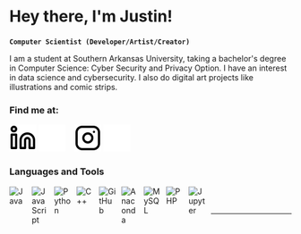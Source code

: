 # Hey there, I'm Justin!

**`Computer Scientist (Developer/Artist/Creator)`**

I am a student at Southern Arkansas University, taking a bachelor's degree in Computer Science: Cyber Security and Privacy Option. I have an interest in data science and cybersecurity. I also do digital art projects like illustrations and comic strips.

### Find me at:

[![website](./img/linkedin-light.svg)](https://linkedin.com/in/a-justin-ong#gh-light-mode-only)
[![website](./img/linkedin-dark.svg)](https://linkedin.com/in/a-justin-ong#gh-dark-mode-only)
&nbsp;&nbsp;
[![website](./img/instagram-light.svg)](https://instagram.com/aJustinOng#gh-light-mode-only)
[![website](./img/instagram-dark.svg)](https://instagram.com/aJustinOng#gh-dark-mode-only)

### Languages and Tools

<img align="left" alt="Java" width="30px" style="padding-right:10px;" src="https://cdn.jsdelivr.net/gh/devicons/devicon/icons/java/java-original.svg"/>
<img align="left" alt="JavaScript" width="30px" style="padding-right:10px;" src="https://cdn.jsdelivr.net/gh/devicons/devicon/icons/javascript/javascript-plain.svg" />
<img align="left" alt="Python" width="30px" style="padding-right:10px;" src="https://cdn.jsdelivr.net/gh/devicons/devicon/icons/python/python-original.svg" />
<img align="left" alt="C++" width="30px" style="padding-right:10px;" src="https://cdn.jsdelivr.net/gh/devicons/devicon/icons/cplusplus/cplusplus-original.svg" />
<img align="left" alt="GitHub" width="30px" style="padding-right:10px;" src="https://cdn.jsdelivr.net/gh/devicons/devicon/icons/github/github-original.svg" />
<img align="left" alt="Anaconda" width="30px" style="padding-right:10px;" src="https://cdn.jsdelivr.net/gh/devicons/devicon/icons/anaconda/anaconda-original.svg" />
<img align="left" alt="MySQL" width="30px" style="padding-right:10px;" 
src="https://cdn.jsdelivr.net/gh/devicons/devicon/icons/mysql/mysql-original.svg" />
<img align="left" alt="PHP" width="30px" style="padding-right:10px;" 
src="https://cdn.jsdelivr.net/gh/devicons/devicon/icons/php/php-original.svg" />
<img align="left" alt="Jupyter" width="30px" style="padding-right:10px;" 
src="https://cdn.jsdelivr.net/gh/devicons/devicon/icons/jupyter/jupyter-original.svg" />
          
<br />
<br />

---
